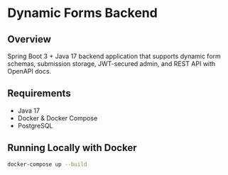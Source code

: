 # Dynamic Forms Backend

## Overview

Spring Boot 3 + Java 17 backend application that supports dynamic form schemas, submission storage, JWT-secured admin, and REST API with OpenAPI docs.

## Requirements

- Java 17
- Docker & Docker Compose
- PostgreSQL

## Running Locally with Docker

```bash
docker-compose up --build